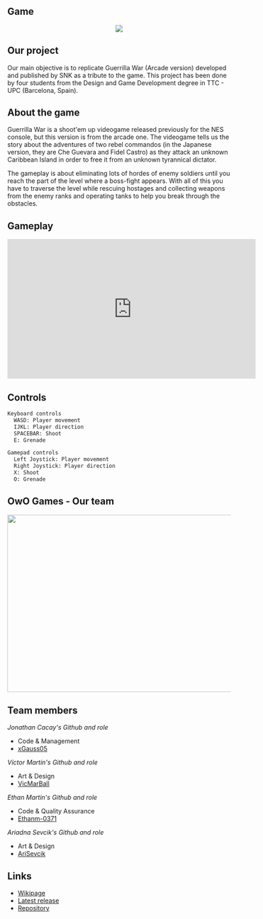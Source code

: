 ## Game

<p align="center"><img src=https://user-images.githubusercontent.com/57706173/155706887-e6121473-e1ac-4a2f-a602-30ab4cdf49a2.jpg></p>

## Our project

Our main objective is to replicate Guerrilla War (Arcade version) developed and published by SNK as a tribute to the game. This project has been done by four students from the Design and Game Development degree in TTC - UPC (Barcelona, Spain).

## About the game

Guerrilla War is a shoot'em up videogame released previously for the NES console, but this version is from the arcade one. The videogame tells us the story about the adventures of two rebel commandos (in the Japanese version, they are Che Guevara and Fidel Castro) as they attack an unknown Caribbean Island in order to free it from an unknown tyrannical dictator.

The gameplay is about eliminating lots of hordes of enemy soldiers until you reach the part of the level where a boss-fight appears. With all of this you have to traverse the level while rescuing hostages and collecting weapons from the enemy ranks and operating tanks to help you break through the obstacles.

## Gameplay

<iframe width="560" height="315" src="https://www.youtube.com/embed/PKh-1cUVHcw" title="YouTube video player" frameborder="0" allow="accelerometer; autoplay; clipboard-write; encrypted-media; gyroscope; picture-in-picture" allowfullscreen></iframe>

## Controls

```markdown
Keyboard controls
  WASD: Player movement
  IJKL: Player direction
  SPACEBAR: Shoot
  E: Grenade
```

```markdown
Gamepad controls
  Left Joystick: Player movement
  Right Joystick: Player direction
  X: Shoot
  O: Grenade
```
## OwO Games - Our team

<p align="center"><img src="https://user-images.githubusercontent.com/57706173/156781956-14cebd4a-57de-45af-838e-e8a65c78b6b5.jpeg" width="600" height="400"></p>

## Team members

_Jonathan Cacay's Github and role_

+ Code & Management
+ [xGauss05](https://github.com/xGauss05)

_Víctor Martin's Github and role_

+ Art & Design
+ [VicMarBall](https://github.com/VicMarBall)

_Ethan Martin's Github and role_

+ Code & Quality Assurance
+ [Ethanm-0371](https://github.com/Ethanm-0371)

_Ariadna Sevcik's Github and role_

+ Art & Design
+ [AriSevcik](https://github.com/AriSevcik)

## Links

- [Wikipage](https://github.com/xGauss05/OwoGamesProject1/wiki)
- [Latest release]()
- [Repository](https://github.com/xGauss05/OwoGamesProject1)
